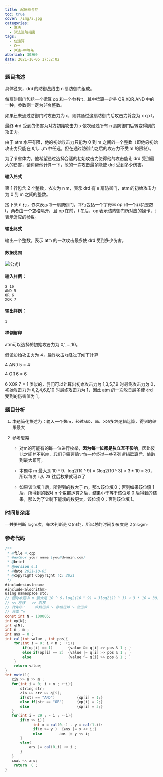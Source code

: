 ```yaml
---
title: 起床综合症
toc: true
cover: /img/2.jpg
categories:
  - 算法
  - 算法进阶指南
tags:
  - 位运算
  - C++
  - 算法-中等级
abbrlink: 30860
date: 2021-10-05 17:52:02
---
```

### 题目描述

具体说来，drd 的防御战线由 n 扇防御门组成。

每扇防御门包括一个运算 op 和一个参数 t，其中运算一定是 OR,XOR,AND 中的一种，参数则一定为非负整数。<!-- more -->

如果还未通过防御门时攻击力为 x，则其通过这扇防御门后攻击力将变为 x op t。

最终 drd 受到的伤害为对方初始攻击力 x 依次经过所有 n 扇防御门后转变得到的攻击力。

由于 atm 水平有限，他的初始攻击力只能为 0 到 m 之间的一个整数（即他的初始攻击力只能在 0,1,…,m 中任选，但在通过防御门之后的攻击力不受 m 的限制）。

为了节省体力，他希望通过选择合适的初始攻击力使得他的攻击能让 drd 受到最大的伤害，请你帮他计算一下，他的一次攻击最多能使 drd 受到多少伤害。

#### 输入格式

第 1 行包含 2 个整数，依次为 n,m，表示 drd 有 n 扇防御门，atm 的初始攻击力为 0 到 m 之间的整数。

接下来 n 行，依次表示每一扇防御门。每行包括一个字符串 op 和一个非负整数 t，两者由一个空格隔开，且 op 在前，t 在后，op 表示该防御门所对应的操作，t 表示对应的参数。

#### 输出格式

输出一个整数，表示 atm 的一次攻击最多使 drd 受到多少伤害。

#### 数据范围

![公式1](/img/saunfa1.png)

#### 输入样例：

```
3 10
AND 5
OR 6
XOR 7
```

#### 输出样例：

```
1
```

#### 样例解释

atm可以选择的初始攻击力为 0,1,…,10。

假设初始攻击力为 4，最终攻击力经过了如下计算

4 AND 5 = 4

4 OR 6 = 6

6 XOR 7 = 1
类似的，我们可以计算出初始攻击力为 1,3,5,7,9 时最终攻击力为 0，初始攻击力为 0,2,4,6,8,10 时最终攻击力为 1，因此 atm 的一次攻击最多使 drd 受到的伤害值为 1。

### 题目分析

1. 本题简化描述为：输入一个数m，经过`AND`、`OR`、`XOR`多次逻辑运算，得到的结果最大

2. 参考思路

   * 对m的可能有的每一位进行枚举，**因为每一位都是独立互不影响**，因此彼此之间并不影响，我们只需要确定每一位经过一些系列逻辑运算后，值取到最大即可。

   * 本题中 m 最大是 10 ^ 9，log2(10 ^ 9) = 3log2(10 ^ 3) < 3 * 10 = 30，所以每次 i 从 29 往后枚举就可以了
   * 如果该位填 1 后，所得到的数大于 m，那么该位填 0；否则如果该位填 1 后，所得到的数对 n 个数都运算之后，结果小于等于该位填 0 后得到的结果，那么为了让剩下能填的数更大，该位填 0；否则该位填 1。

### 时间复杂度

一共要判断 logm次，每次判断是 O(n)的，所以总的时间复杂度是  O(nlogm)

### 参考代码

```java
/**
 * @file 4.cpp
 * @author your name (you@domain.com)
 * @brief 
 * @version 0.1
 * @date 2021-10-05
 * @copyright Copyright (c) 2021
 */
#include<iostream>
#include<algorithm>
using namespace std;
// 因为本题中 m 最大是 10 ^ 9，log2(10 ^ 9) = 3log2(10 ^ 3) < 3 * 10 = 30，所以每次 i 从 29 往后枚举就可以了
// << 左移   >> 右移
// 优先级：    算数运算 > 移位运算 > 位运算  
// 异或 ^=
const int N = 100005;
int op[N];
int q[N];
int n , m ;
int ans = 0 ;
int cal(int value , int pos){
    for(int i = 0; i < n ; ++i){
        if(op[i] == 1)       {value &= q[i] >> pos & 1 ; }
        else if(op[i] == 2)  {value |= q[i] >> pos & 1 ; }
        else                 {value ^= q[i] >> pos & 1 ; }
    }
    return value;
}
int main(){
   cin >> n >> m ;
   for(int i = 0; i < n ; ++i){
       string str;
       cin >> str >> q[i];
       if(str == "AND")          {op[i] = 1;}
       else if(str == "OR")      {op[i] = 2;}
       else                      {op[i] = 3;}
   }
   for(int i = 29 ; ~ i ; --i){
       if(m >> i){
             int x = cal(0,i) , y = cal(1,i);
             if(x >= y )  {ans |= x << i;}
             else        ans |= y << i;
       }
       else{
           ans |= cal(0,i) << i ;
       }
   }
   cout << ans;
    return  0 ;
}
```

